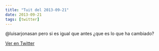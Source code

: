 ```yaml
---
title: "Tuit del 2013-09-21"
date: 2013-09-21
tags: [twitter]
---
```


@luisarjonasan pero si es igual que antes ¿que es lo que ha cambiado?



[Ver en Twitter](https://twitter.com/i/web/status/381506121682665472)
